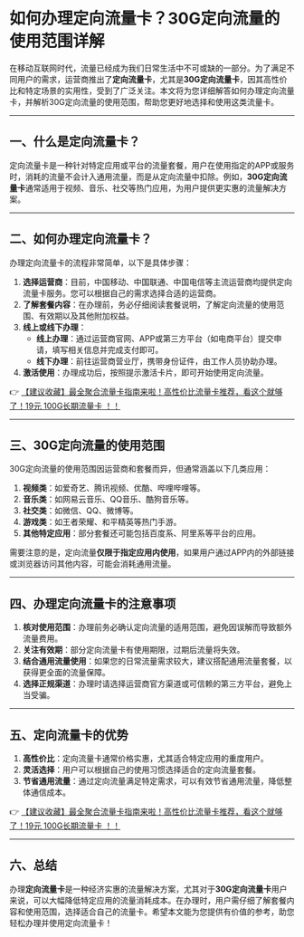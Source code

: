 # 如何办理定向流量卡？30G定向流量的使用范围详解

在移动互联网时代，流量已经成为我们日常生活中不可或缺的一部分。为了满足不同用户的需求，运营商推出了**定向流量卡**，尤其是**30G定向流量卡**，因其高性价比和特定场景的实用性，受到了广泛关注。本文将为您详细解答如何办理定向流量卡，并解析30G定向流量的使用范围，帮助您更好地选择和使用这类流量卡。

---

## 一、什么是定向流量卡？

定向流量卡是一种针对特定应用或平台的流量套餐，用户在使用指定的APP或服务时，消耗的流量不会计入通用流量，而是从定向流量中扣除。例如，**30G定向流量卡**通常适用于视频、音乐、社交等热门应用，为用户提供更实惠的流量解决方案。

---

## 二、如何办理定向流量卡？

办理定向流量卡的流程非常简单，以下是具体步骤：

1. **选择运营商**：目前，中国移动、中国联通、中国电信等主流运营商均提供定向流量卡服务。您可以根据自己的需求选择合适的运营商。
2. **了解套餐内容**：在办理前，务必仔细阅读套餐说明，了解定向流量的使用范围、有效期以及其他附加权益。
3. **线上或线下办理**：
   - **线上办理**：通过运营商官网、APP或第三方平台（如电商平台）提交申请，填写相关信息并完成支付即可。
   - **线下办理**：前往运营商营业厅，携带身份证件，由工作人员协助办理。
4. **激活使用**：办理成功后，按照提示激活卡片，即可开始使用定向流量。

👉 [【建议收藏】最全聚合流量卡指南来啦！高性价比流量卡推荐，看这个就够了！19元 100G长期流量卡 ！！](https://bit.ly/Liuliangka)

---

## 三、30G定向流量的使用范围

30G定向流量的使用范围因运营商和套餐而异，但通常涵盖以下几类应用：

1. **视频类**：如爱奇艺、腾讯视频、优酷、哔哩哔哩等。
2. **音乐类**：如网易云音乐、QQ音乐、酷狗音乐等。
3. **社交类**：如微信、QQ、微博等。
4. **游戏类**：如王者荣耀、和平精英等热门手游。
5. **其他特定应用**：部分套餐还可能包括百度系、阿里系等平台的应用。

需要注意的是，定向流量**仅限于指定应用内使用**，如果用户通过APP内的外部链接或浏览器访问其他内容，可能会消耗通用流量。

---

## 四、办理定向流量卡的注意事项

1. **核对使用范围**：办理前务必确认定向流量的适用范围，避免因误解而导致额外流量费用。
2. **关注有效期**：部分定向流量卡有使用期限，过期后流量将失效。
3. **结合通用流量使用**：如果您的日常流量需求较大，建议搭配通用流量套餐，以获得更全面的流量保障。
4. **选择正规渠道**：办理时请选择运营商官方渠道或可信赖的第三方平台，避免上当受骗。

---

## 五、定向流量卡的优势

1. **高性价比**：定向流量卡通常价格实惠，尤其适合特定应用的重度用户。
2. **灵活选择**：用户可以根据自己的使用习惯选择适合的定向流量套餐。
3. **节省通用流量**：通过定向流量满足特定需求，可以有效节省通用流量，降低整体通信成本。

👉 [【建议收藏】最全聚合流量卡指南来啦！高性价比流量卡推荐，看这个就够了！19元 100G长期流量卡 ！！](https://bit.ly/Liuliangka)

---

## 六、总结

办理**定向流量卡**是一种经济实惠的流量解决方案，尤其对于**30G定向流量卡**用户来说，可以大幅降低特定应用的流量消耗成本。在办理时，用户需仔细了解套餐内容和使用范围，选择适合自己的流量卡。希望本文能为您提供有价值的参考，助您轻松办理并使用定向流量卡！